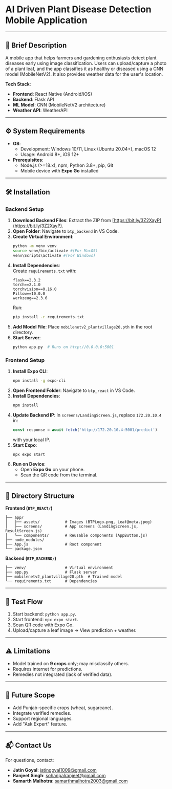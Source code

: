 
# AI Driven Plant Disease Detection Mobile Application

---

## 📝 Brief Description  
A mobile app that helps farmers and gardening enthusiasts detect plant diseases early using image classification. Users can upload/capture a photo of a plant leaf, and the app classifies it as healthy or diseased using a CNN model (MobileNetV2). It also provides weather data for the user's location.  

**Tech Stack**:  
- **Frontend**: React Native (Android/iOS)  
- **Backend**: Flask API  
- **ML Model**: CNN (MobileNetV2 architecture)  
- **Weather API**: WeatherAPI  

---

## ⚙️ System Requirements  
- **OS**:  
  - Development: Windows 10/11, Linux (Ubuntu 20.04+), macOS 12  
  - Usage: Android 8+, iOS 12+  
- **Prerequisites**:  
  - Node.js (>=18.x), npm, Python 3.8+, pip, Git  
  - Mobile device with **Expo Go** installed  

---

## 🛠️ Installation  

### Backend Setup  
1. **Download Backend Files**: Extract the ZIP from [https://bit.ly/3Z2XayP](https://bit.ly/3Z2XayP).  
2. **Open Folder**: Navigate to `btp_backend` in VS Code.  
3. **Create Virtual Environment**:  
   ```bash
   python -m venv venv
   source venv/bin/activate #(For MacOS)
   venv\Scripts\activate #(For Windows)
   ```  
4. **Install Dependencies**:  
   Create `requirements.txt` with:  
   ```
   flask==2.3.2
   torch==2.1.0
   torchvision==0.16.0
   Pillow==10.0.0
   werkzeug==2.3.6
   ```  
   Run:  
   ```bash
   pip install -r requirements.txt
   ```  
5. **Add Model File**: Place `mobilenetv2_plantvillage20.pth` in the root directory.  
6. **Start Server**:  
   ```bash
   python app.py  # Runs on http://0.0.0.0:5001
   ```  

### Frontend Setup  
1. **Install Expo CLI**:  
   ```bash
   npm install -g expo-cli
   ```  
2. **Open Frontend Folder**: Navigate to `btp_react` in VS Code.  
3. **Install Dependencies**:  
   ```bash
   npm install
   ```  
4. **Update Backend IP**: In `screens/LandingScreen.js`, replace `172.20.10.4` in:  
   ```javascript
   const response = await fetch('http://172.20.10.4:5001/predict')
   ```  
   with your local IP.  
5. **Start Expo**:  
   ```bash
   npx expo start
   ```  
6. **Run on Device**:  
   - Open **Expo Go** on your phone.  
   - Scan the QR code from the terminal.  

---

## 📂 Directory Structure  
**Frontend (`BTP_REACT/`)**  
```
├── app/
│   ├── assets/           # Images (BTPLogo.png, Leaf@meta.jpeg)
│   ├── screens/          # App screens (LandingScreen.js, ResultScreen.js)
│   └── components/       # Reusable components (AppButton.js)
├── node_modules/
├── App.js                # Root component
└── package.json
```  

**Backend (`BTP_BACKEND/`)**  
```
├── venv/                 # Virtual environment
├── app.py                # Flask server
├── mobilenetv2_plantvillage20.pth  # Trained model
└── requirements.txt      # Dependencies
```  

---

## 🧪 Test Flow  
1. Start backend: `python app.py`.  
2. Start frontend: `npx expo start`.  
3. Scan QR code with Expo Go.  
4. Upload/capture a leaf image → View prediction + weather.  

---

## ⚠️ Limitations  
- Model trained on **9 crops** only; may misclassify others.  
- Requires internet for predictions.  
- Remedies not integrated (lack of verified data).  

---

## 🔮 Future Scope  
- Add Punjab-specific crops (wheat, sugarcane).  
- Integrate verified remedies.  
- Support regional languages.  
- Add "Ask Expert" feature.  

---

## 📬 Contact Us  
For questions, contact:  
- **Jatin Goyal**: [jatingoyal1009@gmail.com](mailto:jatingoyal1009@gmail.com)  
- **Ranjeet Singh**: [sohanpalranjeet@gmail.com](mailto:sohanpalranjeet@gmail.com)  
- **Samarth Malhotra**: [samarthmalhotra2003@gmail.com](mailto:samarthmalhotra2003@gmail.com)  
